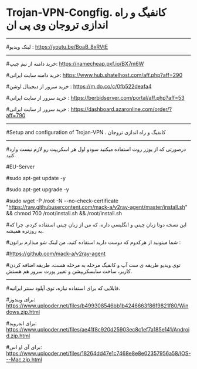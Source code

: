 # Trojan-VPN-Congfig. کانفیگ و راه اندازی تروجان وی پی ان

--------------

#لینک ویدیو : https://youtu.be/BoaB_8xRVtE

---------------------------------------

#خرید دامنه از نیم چیپ: https://namecheap.pxf.io/BX7m6W

#خرید دامنه سایت ایرانی: https://www.hub.shatelhost.com/aff.php?aff=290

#خرید سرور از دیجیتال اوشن : https://m.do.co/c/0fb522deafa4

#خرید سرور از سایت ایرانی : https://berbidserver.com/portal/aff.php?aff=53

#خرید سرور از سایت ایرانی : https://dashboard.azaronline.com/order/?aff=790

----------------

#Setup and configuration of Trojan-VPN . کانفیگ و راه اندازی تروجان

------------

#درصورتی که از یوزر روت استفاده میکنید سودو اول هر اسکریپت رو لازم نیست وارد کنید.

#EU-Server

#sudo apt-get update -y

#sudo apt-get upgrade -y

#sudo wget -P /root -N --no-check-certificate "https://raw.githubusercontent.com/mack-a/v2ray-agent/master/install.sh" && chmod 700 /root/install.sh && /root/install.sh

#این نسخه دوتا زبان چینی و انگلیسی داره، که من از زبان چینی استفاده کردم. چرا که به روزتره همیشه.

#شما میتونید از هرکدوم که دوست دارید استفاده کنید، من لینک شو میذارم براتون :

#https://github.com/mack-a/v2ray-agent

#توی ویدیو طریقه ی ست آپ و کانفیگ مرحله به مرحله هست، طریقه اضافه کردن کاربر، ساخت سابسکریپشن و تغییر پورت سرور هم هستش.


--------------------------

#فایلایی که برای استفاده نیازه، توی آپلود سنتر ایرانیه.

#برای ویندوز:
https://www.uplooder.net/files/b499308546bb1b4246663f86f9821f80/Windows.zip.html

#برای اندروید:
https://www.uplooder.net/files/ae41f8c920d25903ec8c1ef7a185e141/Android.zip.html

#برای آی او اس:
https://www.uplooder.net/files/18264dd47e1c7468e8e8e02357956a58/IOS---Mac.zip.html

